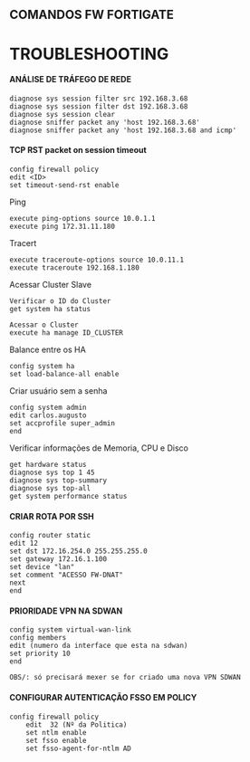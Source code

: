 ## COMANDOS FW FORTIGATE


# TROUBLESHOOTING   
 #### ANÁLISE DE TRÁFEGO DE REDE   
   	diagnose sys session filter src 192.168.3.68
    diagnose sys session filter dst 192.168.3.68
    diagnose sys session clear
    diagnose sniffer packet any 'host 192.168.3.68' 
    diagnose sniffer packet any 'host 192.168.3.68 and icmp'
 #### TCP RST packet on session timeout

    config firewall policy
    edit <ID>
    set timeout-send-rst enable
    
Ping    

    execute ping-options source 10.0.1.1 
    execute ping 172.31.11.180

Tracert   
 
    execute traceroute-options source 10.0.11.1
    execute traceroute 192.168.1.180

Acessar Cluster Slave         

    Verificar o ID do Cluster  
    get system ha status    

    Acessar o Cluster    
    execute ha manage ID_CLUSTER      

Balance entre os HA    

    config system ha
    set load-balance-all enable

Criar usuário sem a senha    

    config system admin
    edit carlos.augusto
    set accprofile super_admin
    end

Verificar informações de Memoria, CPU e Disco    

    get hardware status
    diagnose sys top 1 45
    diagnose sys top-summary
    diagnose sys top-all
    get system performance status   
#### CRIAR ROTA POR SSH     

    config router static
    edit 12
    set dst 172.16.254.0 255.255.255.0
    set gateway 172.16.1.100
    set device "lan"
    set comment "ACESSO FW-DNAT"
    next   
    end   
#### PRIORIDADE VPN NA SDWAN 

    config system virtual-wan-link 
    config members 
    edit (numero da interface que esta na sdwan)
    set priority 10 
    end    

    OBS/: só precisará mexer se for criado uma nova VPN SDWAN

#### CONFIGURAR AUTENTICAÇÃO FSSO EM POLICY   

    config firewall policy   
    	edit  32 (Nº da Politica)
    	set ntlm enable 
	    set fsso enable 
	    set fsso-agent-for-ntlm AD 
 

    